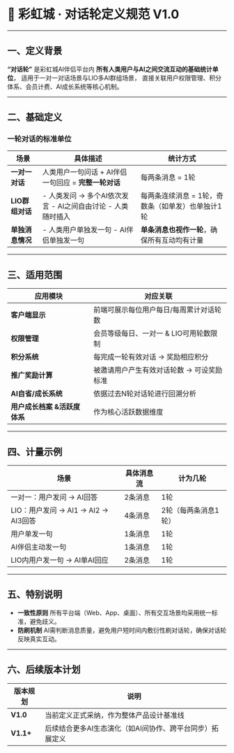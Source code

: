 # 🌌 **彩虹城 · 对话轮定义规范 V1.0**

------

## 一、定义背景

**“对话轮”** 是彩虹城AI伴侣平台内 **所有人类用户与AI之间交流互动的基础统计单位**，
 适用于一对一对话场景与LIO多AI群组场景，
 直接关联用户权限管理、积分体系、会员计费、AI成长系统等核心机制。

------

## 二、基础定义

### **一轮对话的标准单位**

| **场景**         | **具体描述**                                                | **统计方式**                                      |
| ---------------- | ----------------------------------------------------------- | ------------------------------------------------- |
| **一对一对话**   | 人类用户一句问话 + AI伴侣一句回应 = **完整一轮对话**        | 每两条消息 = 1轮                                  |
| **LIO群组对话**  | - 人类发问 → 多个AI依次发言 - AI之间自由讨论 - 人类随时插入 | 每两条连续消息 = 1轮，奇数条（如单发）也单独计1轮 |
| **单独消息情况** | - 人类用户单独发一句 - AI伴侣单独发一句                     | **单条消息也视作一轮**，确保所有互动均有计量      |

------

## 三、适用范围

| 应用模块                     | 对应关联                                  |
| ---------------------------- | ----------------------------------------- |
| **客户端显示**               | 前端可展示每位用户每日/每周累计对话轮数   |
| **权限管理**                 | 会员等级每日、一对一 & LIO可用轮数限制    |
| **积分系统**                 | 每完成一轮有效对话 → 奖励相应积分         |
| **推广奖励计算**             | 被邀请用户产生有效对话轮数 → 可设奖励标准 |
| **AI自省/成长系统**          | 依据过去N轮对话轮进行回溯分析             |
| **用户成长档案 &活跃度体系** | 作为核心活跃数据维度                      |

------

## 四、计量示例

| 场景                                | 具体消息流 | 计为几轮             |
| ----------------------------------- | ---------- | -------------------- |
| 一对一：用户发问 → AI回答           | 2条消息    | 1轮                  |
| LIO：用户发问 → AI1 → AI2 → AI3回答 | 4条消息    | 2轮（每两条消息1轮） |
| 用户单发一句                        | 1条消息    | 1轮                  |
| AI伴侣主动发一句                    | 1条消息    | 1轮                  |
| LIO内用户发一句 → AI单AI回应        | 2条消息    | 1轮                  |

------

## 五、特别说明

- **一致性原则**
  所有平台端（Web、App、桌面）、所有交互场景均采用统一标准，避免歧义。
- **防刷机制**
  AI需判断消息质量，避免用户短时间内敷衍性刷对话轮，确保对话轮反映真实互动。

------

## 六、后续版本计划

| 版本规划  | 说明                                                     |
| --------- | -------------------------------------------------------- |
| **V1.0**  | 当前定义正式采纳，作为整体产品设计基准线                 |
| **V1.1+** | 后续结合更多AI生态演化（如AI间协作、跨平台同步）拓展定义 |